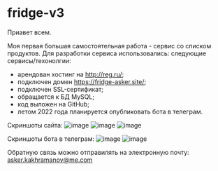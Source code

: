 # fridge-v3
Приавет всем.

Моя первая большая самостоятельная работа - сервис со списком продуктов.
Для разработки сервиса использовались: следующие сервисы/техонолгии:
- арендован хостинг на http://reg.ru/;
- подключен домен https://fridge-asker.site/;
- подключен SSL-сертификат;
- обращается к БД MySQL;
- код выложен на GitHub;
- летом 2022 года планируется опубликовать бота в телеграм.

Скриншоты сайта:
![image](https://user-images.githubusercontent.com/62985982/163116872-04a6a3b0-81f9-467d-8291-d2f6e04b9c00.png)
![image](https://user-images.githubusercontent.com/62985982/163117048-521f2f69-3b7b-4a0e-a644-302564de9ecf.png)
![image](https://user-images.githubusercontent.com/62985982/163117102-e2d1eb95-09df-4b11-a732-f773f5c090cc.png)

Скриншоты бота в телеграм:
![image](https://user-images.githubusercontent.com/62985982/163118060-b831b104-202e-40da-8a8d-6726b8500c54.png)
![image](https://user-images.githubusercontent.com/62985982/163118186-694ba612-000d-4389-b363-4a49b1a3df6d.png)

Обратную связь можно отправилять на электронную почту: asker.kakhramanov@me.com

